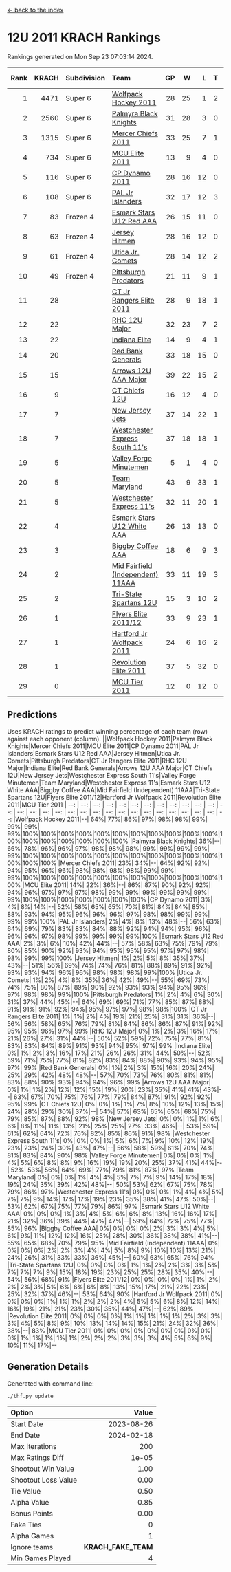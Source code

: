 [<- back to the index](readme.md)
# 12U 2011 KRACH Rankings
Rankings generated on Mon Sep 23 07:03:14 2024.

Rank|KRACH|Subdivision|Team|GP|W|L|T|OTW|OTL|SoS|Exp Wins|Win Diff
---:|---:|:---|:---|---:|---:|---:|---:|---:|---:|---:|---:|---:
1|4471|Super 6|[Wolfpack Hockey 2011](https://gamesheetstats.com/seasons/3664/teams/140937/schedule)|28|25|1|2|0|0|447|26.8|-0.0
2|2560|Super 6|[Palmyra Black Knights](https://gamesheetstats.com/seasons/3664/teams/140949/schedule)|31|28|3|0|1|0|488|28.8|-0.0
3|1315|Super 6|[Mercer Chiefs 2011](https://gamesheetstats.com/seasons/3664/teams/140936/schedule)|33|25|7|1|2|1|927|26.3|-0.0
4|734|Super 6|[MCU Elite 2011](https://gamesheetstats.com/seasons/3664/teams/140929/schedule)|13|9|4|0|3|0|951|9.8|-0.0
5|116|Super 6|[CP Dynamo 2011](https://gamesheetstats.com/seasons/3664/teams/140944/schedule)|28|16|12|0|1|4|656|16.9|0.0
6|108|Super 6|[PAL Jr Islanders](https://gamesheetstats.com/seasons/3664/teams/140943/schedule)|32|17|12|3|2|0|744|19.4|0.0
7|83|Frozen 4|[Esmark Stars U12 Red AAA](https://gamesheetstats.com/seasons/3664/teams/140951/schedule)|26|15|11|0|3|0|737|15.9|0.0
8|63|Frozen 4|[Jersey Hitmen](https://gamesheetstats.com/seasons/3664/teams/140938/schedule)|28|16|12|0|2|1|604|16.9|0.0
9|61|Frozen 4|[Utica Jr. Comets](https://gamesheetstats.com/seasons/3664/teams/140945/schedule)|28|14|12|2|2|2|611|15.9|0.0
10|49|Frozen 4|[Pittsburgh Predators](https://gamesheetstats.com/seasons/3664/teams/140950/schedule)|21|11|9|1|1|1|885|12.4|0.0
11|28||[CT Jr Rangers Elite 2011](https://gamesheetstats.com/seasons/3664/teams/140931/schedule)|28|9|18|1|1|1|810|10.4|0.0
12|22||[RHC 12U Major](https://gamesheetstats.com/seasons/3664/teams/140941/schedule)|32|23|7|2|0|1|16|24.9|0.0
13|22||[Indiana Elite](https://gamesheetstats.com/seasons/3664/teams/144353/schedule)|14|9|4|1|1|0|50|10.4|0.0
14|20||[Red Bank Generals](https://gamesheetstats.com/seasons/3664/teams/140940/schedule)|33|18|15|0|1|3|330|18.9|0.0
15|15||[Arrows 12U AAA Major](https://gamesheetstats.com/seasons/3664/teams/140946/schedule)|39|22|15|2|1|1|74|23.9|0.0
16|9||[CT Chiefs 12U](https://gamesheetstats.com/seasons/3664/teams/140934/schedule)|16|12|4|0|1|0|5|12.9|0.0
17|7||[New Jersey Jets](https://gamesheetstats.com/seasons/3664/teams/140939/schedule)|37|14|22|1|2|0|313|15.4|0.0
18|7||[Westchester Express South 11's](https://gamesheetstats.com/seasons/3664/teams/140947/schedule)|37|18|18|1|2|0|54|19.4|0.0
19|5||[Valley Forge Minutemen](https://gamesheetstats.com/seasons/3664/teams/187349/schedule)|5|1|4|0|0|0|451|1.9|0.0
20|5||[Team Maryland](https://gamesheetstats.com/seasons/3664/teams/140954/schedule)|43|9|33|1|0|6|568|10.4|0.0
21|5||[Westchester Express 11's](https://gamesheetstats.com/seasons/3664/teams/140948/schedule)|32|11|20|1|0|3|55|12.4|0.0
22|4||[Esmark Stars U12 White AAA](https://gamesheetstats.com/seasons/3664/teams/140952/schedule)|26|13|13|0|1|1|9|13.9|0.0
23|3||[Biggby Coffee AAA](https://gamesheetstats.com/seasons/3664/teams/144351/schedule)|18|6|9|3|0|0|12|8.4|0.0
24|2||[Mid Fairfield (Independent) 11AAA](https://gamesheetstats.com/seasons/3664/teams/140933/schedule)|33|11|19|3|0|1|12|13.4|0.0
25|2||[Tri-State Spartans 12U](https://gamesheetstats.com/seasons/3664/teams/144352/schedule)|15|3|10|2|0|0|10|4.9|0.0
26|1||[Flyers Elite 2011/12](https://gamesheetstats.com/seasons/3664/teams/140942/schedule)|33|9|23|1|0|2|8|10.4|0.0
27|1||[Hartford Jr Wolfpack 2011](https://gamesheetstats.com/seasons/3664/teams/140935/schedule)|24|6|16|2|1|0|7|7.9|0.0
28|1||[Revolution Elite 2011](https://gamesheetstats.com/seasons/3664/teams/140953/schedule)|37|5|32|0|0|0|9|5.9|0.0
29|0||[MCU Tier 2011](https://gamesheetstats.com/seasons/3664/teams/140932/schedule)|12|0|12|0|0|0|4|0.9|0.0

## Predictions
Uses KRACH ratings to predict winning percentage of each team (row) against each opponent (column).
||Wolfpack Hockey 2011|Palmyra Black Knights|Mercer Chiefs 2011|MCU Elite 2011|CP Dynamo 2011|PAL Jr Islanders|Esmark Stars U12 Red AAA|Jersey Hitmen|Utica Jr. Comets|Pittsburgh Predators|CT Jr Rangers Elite 2011|RHC 12U Major|Indiana Elite|Red Bank Generals|Arrows 12U AAA Major|CT Chiefs 12U|New Jersey Jets|Westchester Express South 11's|Valley Forge Minutemen|Team Maryland|Westchester Express 11's|Esmark Stars U12 White AAA|Biggby Coffee AAA|Mid Fairfield (Independent) 11AAA|Tri-State Spartans 12U|Flyers Elite 2011/12|Hartford Jr Wolfpack 2011|Revolution Elite 2011|MCU Tier 2011
| --: | --: | --: | --: | --: | --: | --: | --: | --: | --: | --: | --: | --: | --: | --: | --: | --: | --: | --: | --: | --: | --: | --: | --: | --: | --: | --: | --: | --: | --: 
|Wolfpack Hockey 2011|--| 64%| 77%| 86%| 97%| 98%| 98%| 99%| 99%| 99%| 99%|100%|100%|100%|100%|100%|100%|100%|100%|100%|100%|100%|100%|100%|100%|100%|100%|100%|100%
|Palmyra Black Knights| 36%|--| 66%| 78%| 96%| 96%| 97%| 98%| 98%| 98%| 99%| 99%| 99%| 99%| 99%|100%|100%|100%|100%|100%|100%|100%|100%|100%|100%|100%|100%|100%|100%
|Mercer Chiefs 2011| 23%| 34%|--| 64%| 92%| 92%| 94%| 95%| 96%| 96%| 98%| 98%| 98%| 98%| 99%| 99%| 99%|100%|100%|100%|100%|100%|100%|100%|100%|100%|100%|100%|100%
|MCU Elite 2011| 14%| 22%| 36%|--| 86%| 87%| 90%| 92%| 92%| 94%| 96%| 97%| 97%| 97%| 98%| 99%| 99%| 99%| 99%| 99%| 99%| 99%|100%|100%|100%|100%|100%|100%|100%
|CP Dynamo 2011|  3%|  4%|  8%| 14%|--| 52%| 58%| 65%| 65%| 70%| 81%| 84%| 84%| 85%| 88%| 93%| 94%| 95%| 96%| 96%| 96%| 97%| 98%| 98%| 99%| 99%| 99%| 99%|100%
|PAL Jr Islanders|  2%|  4%|  8%| 13%| 48%|--| 56%| 63%| 64%| 69%| 79%| 83%| 83%| 84%| 88%| 92%| 94%| 94%| 95%| 96%| 96%| 96%| 97%| 98%| 99%| 99%| 99%| 99%|100%
|Esmark Stars U12 Red AAA|  2%|  3%|  6%| 10%| 42%| 44%|--| 57%| 58%| 63%| 75%| 79%| 79%| 80%| 85%| 90%| 92%| 93%| 94%| 95%| 95%| 95%| 97%| 97%| 98%| 98%| 99%| 99%|100%
|Jersey Hitmen|  1%|  2%|  5%|  8%| 35%| 37%| 43%|--| 51%| 56%| 69%| 74%| 74%| 76%| 81%| 88%| 89%| 91%| 92%| 93%| 93%| 94%| 96%| 96%| 98%| 98%| 98%| 99%|100%
|Utica Jr. Comets|  1%|  2%|  4%|  8%| 35%| 36%| 42%| 49%|--| 55%| 69%| 73%| 74%| 75%| 80%| 87%| 89%| 90%| 92%| 93%| 93%| 94%| 95%| 96%| 97%| 98%| 98%| 99%|100%
|Pittsburgh Predators|  1%|  2%|  4%|  6%| 30%| 31%| 37%| 44%| 45%|--| 64%| 69%| 69%| 71%| 77%| 85%| 87%| 88%| 91%| 91%| 91%| 92%| 94%| 95%| 97%| 97%| 98%| 98%|100%
|CT Jr Rangers Elite 2011|  1%|  1%|  2%|  4%| 19%| 21%| 25%| 31%| 31%| 36%|--| 56%| 56%| 58%| 65%| 76%| 79%| 81%| 84%| 86%| 86%| 87%| 91%| 92%| 95%| 95%| 96%| 97%| 99%
|RHC 12U Major|  0%|  1%|  2%|  3%| 16%| 17%| 21%| 26%| 27%| 31%| 44%|--| 50%| 52%| 59%| 72%| 75%| 77%| 81%| 83%| 83%| 84%| 89%| 91%| 93%| 94%| 95%| 97%| 99%
|Indiana Elite|  0%|  1%|  2%|  3%| 16%| 17%| 21%| 26%| 26%| 31%| 44%| 50%|--| 52%| 59%| 71%| 75%| 77%| 81%| 82%| 83%| 84%| 88%| 90%| 93%| 94%| 95%| 97%| 99%
|Red Bank Generals|  0%|  1%|  2%|  3%| 15%| 16%| 20%| 24%| 25%| 29%| 42%| 48%| 48%|--| 57%| 70%| 73%| 76%| 80%| 81%| 81%| 83%| 88%| 90%| 93%| 94%| 94%| 96%| 99%
|Arrows 12U AAA Major|  0%|  1%|  1%|  2%| 12%| 12%| 15%| 19%| 20%| 23%| 35%| 41%| 41%| 43%|--| 63%| 67%| 70%| 75%| 76%| 77%| 79%| 84%| 87%| 91%| 92%| 92%| 95%| 99%
|CT Chiefs 12U|  0%|  0%|  1%|  1%|  7%|  8%| 10%| 12%| 13%| 15%| 24%| 28%| 29%| 30%| 37%|--| 54%| 57%| 63%| 65%| 65%| 68%| 75%| 79%| 85%| 87%| 88%| 92%| 98%
|New Jersey Jets|  0%|  0%|  1%|  1%|  6%|  6%|  8%| 11%| 11%| 13%| 21%| 25%| 25%| 27%| 33%| 46%|--| 53%| 59%| 61%| 62%| 64%| 72%| 76%| 82%| 85%| 86%| 91%| 98%
|Westchester Express South 11's|  0%|  0%|  0%|  1%|  5%|  6%|  7%|  9%| 10%| 12%| 19%| 23%| 23%| 24%| 30%| 43%| 47%|--| 56%| 58%| 59%| 61%| 70%| 74%| 81%| 83%| 84%| 90%| 98%
|Valley Forge Minutemen|  0%|  0%|  0%|  1%|  4%|  5%|  6%|  8%|  8%|  9%| 16%| 19%| 19%| 20%| 25%| 37%| 41%| 44%|--| 52%| 53%| 56%| 64%| 69%| 77%| 79%| 81%| 87%| 97%
|Team Maryland|  0%|  0%|  0%|  1%|  4%|  4%|  5%|  7%|  7%|  9%| 14%| 17%| 18%| 19%| 24%| 35%| 39%| 42%| 48%|--| 50%| 53%| 62%| 67%| 75%| 78%| 79%| 86%| 97%
|Westchester Express 11's|  0%|  0%|  0%|  1%|  4%|  4%|  5%|  7%|  7%|  9%| 14%| 17%| 17%| 19%| 23%| 35%| 38%| 41%| 47%| 50%|--| 53%| 62%| 67%| 75%| 77%| 79%| 86%| 97%
|Esmark Stars U12 White AAA|  0%|  0%|  0%|  1%|  3%|  4%|  5%|  6%|  6%|  8%| 13%| 16%| 16%| 17%| 21%| 32%| 36%| 39%| 44%| 47%| 47%|--| 59%| 64%| 72%| 75%| 77%| 85%| 96%
|Biggby Coffee AAA|  0%|  0%|  0%|  0%|  2%|  3%|  3%|  4%|  5%|  6%|  9%| 11%| 12%| 12%| 16%| 25%| 28%| 30%| 36%| 38%| 38%| 41%|--| 55%| 65%| 68%| 70%| 79%| 95%
|Mid Fairfield (Independent) 11AAA|  0%|  0%|  0%|  0%|  2%|  2%|  3%|  4%|  4%|  5%|  8%|  9%| 10%| 10%| 13%| 21%| 24%| 26%| 31%| 33%| 33%| 36%| 45%|--| 60%| 63%| 65%| 76%| 94%
|Tri-State Spartans 12U|  0%|  0%|  0%|  0%|  1%|  1%|  2%|  2%|  3%|  3%|  5%|  7%|  7%|  7%|  9%| 15%| 18%| 19%| 23%| 25%| 25%| 28%| 35%| 40%|--| 54%| 56%| 68%| 91%
|Flyers Elite 2011/12|  0%|  0%|  0%|  0%|  1%|  1%|  2%|  2%|  2%|  3%|  5%|  6%|  6%|  6%|  8%| 13%| 15%| 17%| 21%| 22%| 23%| 25%| 32%| 37%| 46%|--| 53%| 64%| 90%
|Hartford Jr Wolfpack 2011|  0%|  0%|  0%|  0%|  1%|  1%|  1%|  2%|  2%|  2%|  4%|  5%|  5%|  6%|  8%| 12%| 14%| 16%| 19%| 21%| 21%| 23%| 30%| 35%| 44%| 47%|--| 62%| 89%
|Revolution Elite 2011|  0%|  0%|  0%|  0%|  1%|  1%|  1%|  1%|  1%|  2%|  3%|  3%|  3%|  4%|  5%|  8%|  9%| 10%| 13%| 14%| 14%| 15%| 21%| 24%| 32%| 36%| 38%|--| 83%
|MCU Tier 2011|  0%|  0%|  0%|  0%|  0%|  0%|  0%|  0%|  0%|  0%|  1%|  1%|  1%|  1%|  1%|  2%|  2%|  2%|  3%|  3%|  3%|  4%|  5%|  6%|  9%| 10%| 11%| 17%|--

## Generation Details

Generated with command line:
```
./thf.py update
```

| Option | Value |
| :----- | ----: |
| Start Date | 2023-08-26 |
| End Date | 2024-02-18 |
| Max Iterations | 200 |
| Max Ratings Diff | 1e-05 |
| Shootout Win Value | 1.00 |
| Shootout Loss Value | 0.00 |
| Tie Value | 0.50 |
| Alpha Value | 0.85 |
| Bonus Points | 0.00 |
| Fake Ties | 0 |
| Alpha Games | 1 |
| Ignore teams | __KRACH_FAKE_TEAM__ |
| Min Games Played | 4 |

